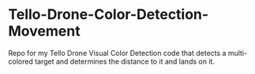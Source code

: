 # Tello-Drone-Color-Detection-Movement
Repo for my Tello Drone Visual Color Detection code that detects a multi-colored target and determines the distance to it and lands on it.
